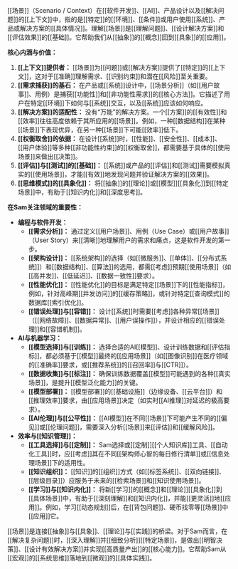 [[场景]]（Scenario / Context）在[[软件开发]]、[[AI]]、产品设计以及[[解决问题]]的[[上下文]]中，指的是[[特定]]的[[环境]]、[[条件]]或用户使用[[系统]]、产品或解决方案的[[具体情况]]。理解[[场景]]是[[理解问题]]、[[设计解决方案]]和[[评估效果]]的[[基础]]。它帮助我们从[[抽象]]的[[概念]]回到[[具象]]的[[应用]]。

**核心内涵与价值：**

1.  **[[上下文]]提供者：** [[场景]]为[[问题]]或[[解决方案]]提供了[[特定]]的[[上下文]]，这对于[[准确]]理解需求、[[识别约束]]和潜在[[风险]]至关重要。
2.  **[[需求捕获]]的基石：** 在产品或[[系统]]设计中，[[场景分析]]（如[[用户故事]]、用例）是捕获[[功能性]]和[[非功能性需求]]的[[核心方法]]。它描述了用户在特定[[环境]]下如何与[[系统]]交互，以及[[系统]]应该如何响应。
3.  **[[解决方案]]的适配性：** 没有“万能”的解决方案。一个[[方案]]的[[有效性]]和[[效率]]往往高度依赖于其所应用的[[场景]]。例如，一种[[数据结构]]在某种[[场景]]下表现优异，在另一种[[场景]]下可能[[效率]]低下。
4.  **[[权衡取舍]]的依据：** 在设计[[系统]]时，[[性能]]、[[安全性]]、[[成本]]、[[用户体验]]等多种[[非功能性约束]]的[[权衡取舍]]，都需要基于具体的[[使用场景]]来做出[[决策]]。
5.  **[[评估]]与[[测试]]的[[基础]]：** [[系统]]或产品的[[评估]]和[[测试]]需要模拟真实的[[使用场景]]，才能[[有效]]地发现问题并验证解决方案的[[效果]]。
6.  **[[思维模式]]的[[具象化]]：** 将[[抽象]]的[[理论]]或[[模型]][[具象化]]到[[特定场景]]中，有助于[[知识内化]]和[[深度思考]]。

**在Sam关注领域的重要性：**

*   **编程与软件开发：**
    *   **[[需求分析]]：** 通过定义[[用户场景]]、用例（Use Case）或[[用户故事]]（User Story）来[[清晰]]地理解用户的需求和痛点，这是软件开发的第一步。
    *   **[[架构设计]]：** [[系统架构]]的选择（如[[微服务]]、[[单体]]、[[分布式系统]]）和[[数据结构]]、[[算法]]的选用，都需[[考虑]]预期[[使用场景]]（如[[高并发]]、[[低延迟]]、[[数据一致性]]要求）。
    *   **[[性能优化]]：** [[性能优化]]的目标是满足特定[[场景]]下的[[性能指标]]，例如，针对高峰期[[并发访问]]的[[缓存策略]]，或针对特定[[查询模式]]的数据库[[索引优化]]。
    *   **[[错误处理]]与[[容错]]：** 设计[[系统]]时需要[[考虑]]各种异常[[场景]]（[[网络故障]]、[[数据异常]]、[[用户误操作]]），并设计相应的[[错误处理]]和[[容错机制]]。
*   **AI与机器学习：**
    *   **[[模型选择]]与[[训练]]：** 选择合适的AI[[模型]]、设计训练数据和[[评估指标]]，都必须基于[[模型]]最终的[[应用场景]]（如[[图像识别]]在医疗领域的[[准确率]]要求，或[[推荐系统]]的[[召回率]]与[[CTR]]）。
    *   **[[数据收集]]与[[标注]]：** 确保训练数据覆盖[[模型]]可能遇到的各种[[真实场景]]，是提升[[模型泛化能力]]的关键。
    *   **[[模型部署]]：** [[模型部署]]的[[基础设施]]（边缘设备、[[云平台]]）和[[推理效率]]要求，由[[应用场景]]决定（如实时[[AI推理]]对延迟的极高要求）。
    *   **[[AI伦理]]与[[公平性]]：** [[AI模型]]在不同[[场景]]下可能产生不同的[[偏见]]或[[伦理问题]]，需要深入分析[[场景]]来[[评估]]和[[缓解风险]]。
*   **效率与[[知识管理]]：**
    *   **[[工具选择]]与[[定制]]：** Sam选择或[[定制]][[个人知识库]]工具、[[自动化工具]]时，应[[考虑]]其在不同[[架构师心智的每日修行清单]]或[[信息处理场景]]下的适用性。
    *   **[[知识组织]]：** [[知识]]的[[组织]]方式（如[[标签系统]]、[[双向链接]]、[[层级目录]]）应服务于未来的[[检索场景]]和[[知识使用场景]]。
    *   **[[学习]]与[[知识内化]]：** 将新[[学习]]的[[概念]]和[[理论]][[具象化]]到[[具体场景]]中，有助于[[深刻理解]]和[[知识内化]]，并能[[更灵活]]地[[应用]]。例如，学习[[动态规划]]后，在[[背包问题]]、硬币找零等[[场景]]中[[应用]]它。

[[场景]]是连接[[抽象]]与[[具象]]、[[理论]]与[[实践]]的桥梁。对于Sam而言，在[[解决复杂问题]]时，[[深入理解]]并[[细致分析]][[特定场景]]，是做出[[明智决策]]、[[设计有效解决方案]]并实现[[高质量产出]]的[[核心能力]]。它帮助Sam从[[宏观]]的[[系统思维]]落地到[[微观]]的[[具体实践]]。